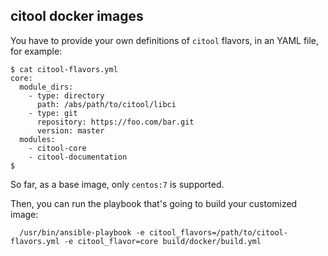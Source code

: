 citool docker images
--------------------

You have to provide your own definitions of `citool` flavors, in an YAML file, for example:

```
$ cat citool-flavors.yml
core:
  module_dirs:
    - type: directory
      path: /abs/path/to/citool/libci
    - type: git
      repository: https://foo.com/bar.git
      version: master
  modules:
    - citool-core
    - citool-documentation
$ 
```

So far, as a base image, only `centos:7` is supported.

Then, you can run the playbook that's going to build your customized image:

```
  /usr/bin/ansible-playbook -e citool_flavors=/path/to/citool-flavors.yml -e citool_flavor=core build/docker/build.yml
```
